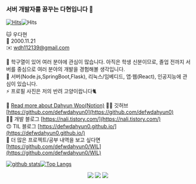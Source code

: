 ### 서버 개발자를 꿈꾸는 다현입니다 👋

[![Hits](https://hits.seeyoufarm.com/api/count/incr/badge.svg?url=https%3A%2F%2Fgithub.com%2Fdefwdahyun0&count_bg=%2379C83D&title_bg=%23555555&icon=&icon_color=%23E7E7E7&title=hits&edge_flat=false)](https://hits.seeyoufarm.com)![Hits](https://img.shields.io/github/followers/defwdahyun0?label=Follow)

🐱 우다현 <br>
🎂 2000.11.21 <br>
✉️  wdh112139@gmail.com <br>

🔭 학구열이 있어 여러 분야에 관심이 많습니다. 아직은 학생 신분이므로, 졸업 전까지 서버를 중심으로 여러 분야의 개발을 경험해볼 생각입니다. <br>
🌱 서버(Node.js,SpringBoot,Flask), 리눅스/임베디드, 앱·웹(React), 인공지능에 관심이 있습니다. <br>
⚡ 프로필 사진은 저의 반려 고양이랍니다🐈  <br>

🤔 [Read more about Dahyun Woo(Notion)](https://www.notion.so/Resume-07a1f07286594a7bbeb296d2678e5f92)
👨‍💻 깃허브 [https://github.com/defwdahyun0](https://github.com/defwdahyun0) <br>
👨‍💻 개발 블로그 [https://nali.tistory.com/](https://nali.tistory.com/) <br>
🙃 TIL 블로그 [https://defwdahyun0.github.io/](https://defwdahyun0.github.io/) <br>
💁 더 많은 프로젝트/공부 내역을 보고 싶다면 [https://github.com/defwdahyun0/WIL](https://github.com/defwdahyun0/WIL) <br>

[![github stats](https://github-readme-stats.vercel.app/api?username=defwdahyun0&show_icons=true&hide_border=true)](https://github.com/defwdahyun0)[![Top Langs](https://github-readme-stats.vercel.app/api/top-langs/?username=defwdahyun0&layout=compact)](https://github.com/defwdahyun0)

<p align="center">
  <a href="mailto:wdh112139@gmail.com"><img src="https://img.shields.io/badge/Gmail-d14836?style=flat-square&logo=Gmail&logoColor=white&link=wdh112139@gmail.com"/></a>
  <a href="https://defwdahyun0.github.io/"><img src="http://img.shields.io/badge/-About%20Me-yellow?style=flat-square&logo=github&link=https://defwdahyun0.github.io/"/></a>
  <a href="https://nali.tistory.com/"><img src="http://img.shields.io/badge/-Tech%20blog-green?style=flat-square&logo=github&link=https://nali.tistory.com/"/></a>&nbsp
</p>
